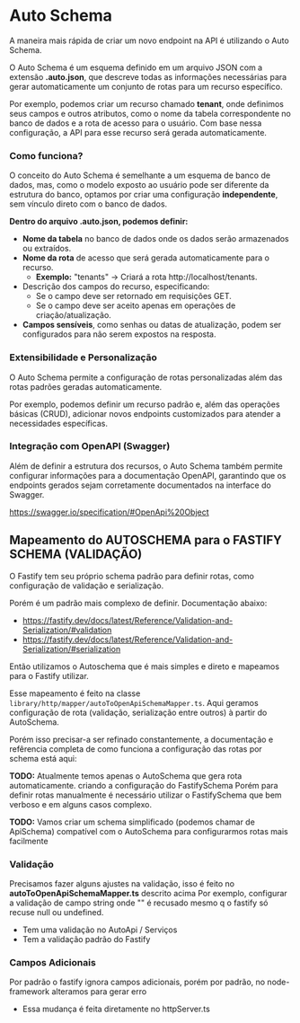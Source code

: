 # Auto Schema

A maneira mais rápida de criar um novo endpoint na API é utilizando o Auto Schema.

O Auto Schema é um esquema definido em um arquivo JSON com a extensão **.auto.json**, que descreve todas as informações
necessárias para gerar automaticamente um conjunto de rotas para um recurso específico.

Por exemplo, podemos criar um recurso chamado **tenant**, onde definimos seus campos e outros atributos, como o nome da
tabela correspondente no banco de dados e a rota de acesso para o usuário. Com base nessa configuração, a API para esse
recurso será gerada automaticamente.

### Como funciona?

O conceito do Auto Schema é semelhante a um esquema de banco de dados, mas, como o modelo exposto ao usuário pode ser
diferente da estrutura do banco, optamos por criar uma configuração **independente**, sem vínculo direto com o banco de
dados.

**Dentro do arquivo .auto.json, podemos definir:**

- **Nome da tabela** no banco de dados onde os dados serão armazenados ou extraídos.
- **Nome da rota** de acesso que será gerada automaticamente para o recurso.
  - **Exemplo:** "tenants" → Criará a rota http://localhost/tenants.
- Descrição dos campos do recurso, especificando:
  - Se o campo deve ser retornado em requisições GET.
  - Se o campo deve ser aceito apenas em operações de criação/atualização.
- **Campos sensíveis**, como senhas ou datas de atualização, podem ser configurados para não serem expostos na resposta.

### Extensibilidade e Personalização

O Auto Schema permite a configuração de rotas personalizadas além das rotas padrões geradas automaticamente.

Por exemplo, podemos definir um recurso padrão e, além das operações básicas (CRUD), adicionar novos endpoints
customizados para atender a necessidades específicas.

### Integração com OpenAPI (Swagger)

Além de definir a estrutura dos recursos, o Auto Schema também permite configurar informações para a documentação
OpenAPI, garantindo que os endpoints gerados sejam corretamente documentados na interface do Swagger.

https://swagger.io/specification/#OpenApi%20Object

## Mapeamento do AUTOSCHEMA para o FASTIFY SCHEMA (VALIDAÇÃO)

O Fastify tem seu próprio schema padrão para definir rotas, como configuração de validação e serialização.

Porém é um padrão mais complexo de definir. Documentação abaixo:

- https://fastify.dev/docs/latest/Reference/Validation-and-Serialization/#validation
- https://fastify.dev/docs/latest/Reference/Validation-and-Serialization/#serialization

Então utilizamos o Autoschema que é mais simples e direto e mapeamos para o Fastify utilizar.

Esse mapeamento é feito na classe `library/http/mapper/autoToOpenApiSchemaMapper.ts`. Aqui geramos configuração de
rota (validação, serialização entre outros) à partir do AutoSchema.

Porém isso precisar-a ser refinado constantemente, a documentação e refêrencia completa de como funciona a configuração
das rotas por schema está aqui:

**TODO:** Atualmente temos apenas o AutoSchema que gera rota automaticamente. criando a configuração do FastifySchema
Porém para definir rotas manualmente é necessário utilizar o FastifySchema que bem verboso e em alguns casos complexo.

**TODO:** Vamos criar um schema simplificado (podemos chamar de ApiSchema) compatível com o AutoSchema para configurarmos
rotas mais facilmente


### Validação

Precisamos fazer alguns ajustes na validação, isso é feito no **autoToOpenApiSchemaMapper.ts** descrito acima
Por exemplo, configurar a validação de campo string onde "" é recusado mesmo q o fastify só recuse null ou undefined.

- Tem uma validação no AutoApi / Serviços
- Tem a validação padrão do Fastify


### Campos Adicionais

Por padrão o fastify ignora campos adicionais, porém por padrão, no node-framework alteramos para gerar erro
* Essa mudança é feita diretamente no httpServer.ts
